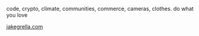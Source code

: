 code, crypto, climate, communities, commerce, cameras, clothes. do what you love

[jakegrella.com](http://jakegrella.com)
